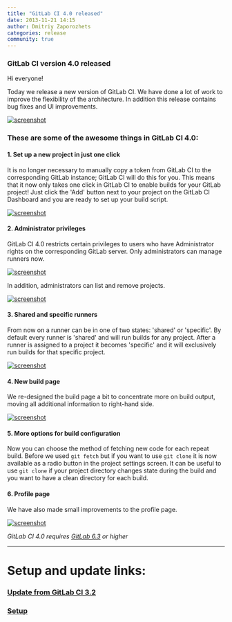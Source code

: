 ```yaml
---
title: "GitLab CI 4.0 released"
date: 2013-11-21 14:15
author: Dmitriy Zaporozhets
categories: release
community: true
---
```


### GitLab CI version 4.0 released

Hi everyone!

Today we release a new version of GitLab CI.
We have done a lot of work to improve the flexibility of the architecture.
In addition this release contains bug fixes and UI improvements.

[![screenshot](/images/ci_4_0/dashboard.png)](/images/ci_4_0/dashboard.png)

<!-- more -->

### These are some of the awesome things in GitLab CI 4.0:


#### 1. Set up a new project in just one click

It is no longer necessary to manually copy a token from GitLab CI to the corresponding GitLab instance; GitLab CI will do this for you.
This means that it now only takes one click in GitLab CI to enable builds for your GitLab project!
Just click the 'Add' button next to your project on the GitLab CI Dashboard and you are ready to set up your build script.

[![screenshot](/images/ci_4_0/one-click.png)](/images/ci_4_0/one-click.png)

#### 2. Administrator privileges

GitLab CI 4.0 restricts certain privileges to users who have Administrator rights on the corresponding GitLab server.
Only administrators can manage runners now.

[![screenshot](/images/ci_4_0/runners.png)](/images/ci_4_0/runners.png)

In addition, administrators can list and remove projects.

[![screenshot](/images/ci_4_0/admin-projects.png)](/images/ci_4_0/admin-projects.png)

#### 3. Shared and specific runners

From now on a runner can be in one of two states: 'shared' or 'specific'.
By default every runner is 'shared' and will run builds for any project.
After a runner is assigned to a project it becomes 'specific' and it will exclusively run builds for that specific project.

[![screenshot](/images/ci_4_0/runner-page.png)](/images/ci_4_0/runner-page.png)

#### 4. New build page

We re-designed the build page a bit to concentrate more on build output, moving all additional information to right-hand side.

[![screenshot](/images/ci_4_0/build-page.png)](/images/ci_4_0/build-page.png)

#### 5. More options for build configuration

Now you can choose the method of fetching new code for each repeat build.
Before we used `git fetch` but if you want to use `git clone` it is now available as a radio button in the project settings screen.
It can be useful to use `git clone` if your project directory changes state during the build and you want to have a clean directory for each build.

#### 6. Profile page

We have also made small improvements to the profile page.

[![screenshot](/images/ci_4_0/profile.png)](/images/ci_4_0/profile.png)


*GitLab CI 4.0 requires [GitLab 6.3](/2013/11/21/gitlab-ce-6-dot-3-released) or higher*
- - -

# Setup and update links:

### [Update from GitLab CI 3.2](https://github.com/gitlabhq/gitlab-ci/blob/master/doc/update/3.2-to-4.0.md)
### [Setup](https://github.com/gitlabhq/gitlab-ci/blob/4-0-stable/doc/installation.md)
